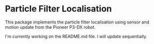 # Particle Filter Localisation

This package implements the particle filter localisation using sensor and motion update from the Pioneer P3-DX robot. 

I'm currently working on the README.md file. I will update sequentially. 
